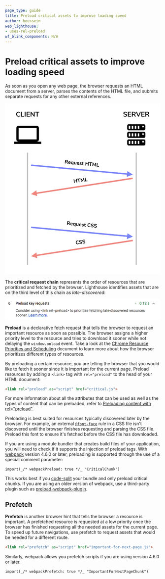 ```yaml
---
page_type: guide
title: Preload critical assets to improve loading speed
author: houssein
web_lighthouse:
- uses-rel-preload
wf_blink_components: N/A
---
```


# Preload critical assets to improve loading speed

As soon as you open any web page, the browser requests an HTML document from a
server, parses the contents of the HTML file, and submits separate requests for
any other external references.

![HTML and CSS request chain diagram](./request-chain.png)

The **critical request chain** represents the order of resources that are
prioritized and fetched by the browser. Lighthouse identifies assets that are on
the third level of this chain as _late-discovered_:

![Lighthouse: Preload key requests audit](./preload-requests.png)

**Preload** is a declarative fetch request that tells the browser to request an
important resource as soon as possible. The browser assigns a higher priority
level to the resource and tries to download it sooner while not delaying the
`window.onload` event. Take a look at the
[Chrome Resource Priorities and Scheduling](https://docs.google.com/document/d/1bCDuq9H1ih9iNjgzyAL0gpwNFiEP4TZS-YLRp_RuMlc/edit)
document to learn more about how the browser prioritizes different types of
resources.

By preloading a certain resource, you are telling the browser that you would
like to fetch it sooner since it is important for the current page. Preload
resources by adding a `<link>` tag with `rel="preload"` to the head of your HTML
document:

```html
<link rel="preload" as="script" href="critical.js">
```

For more information about all the attributes that can be used as well as the
types of content that can be preloaded, refer to
[Preloading content with rel="preload"](https://developer.mozilla.org/en-US/docs/Web/HTML/Preloading_content).

Preloading is best suited for resources typically discovered later by the
browser. For example, an external
[`@font-face`](https://developers.google.com/web/fundamentals/performance/optimizing-content-efficiency/webfont-optimization#defining_a_font_family_with_font-face)
rule in a CSS file isn't discovered until the browser finishes requesting and
parsing the CSS file. Preload this font to ensure it's fetched before the CSS
file has downloaded.

If you are using a module bundler that creates build files of your application,
you will need to check if it supports the injection of preload tags. With
[webpack](https://webpack.js.org/) version 4.6.0 or later, preloading is supported
through the use of a special comment parameter:

```
import(_/* webpackPreload: true */_ "CriticalChunk")
```

This works best if you [code-split](/fast/reduce-javascript-payloads-with-code-splitting) your bundle and only
preload critical chunks. If you are using an older version of webpack, use a
third-party plugin such as
[preload-webpack-plugin](https://github.com/GoogleChromeLabs/preload-webpack-plugin).

## Prefetch

**Prefetch** is another browser hint that tells the browser a resource is
important. A prefetched resource is requested at a low priority once the browser
has finished requesting all the needed assets for the current page. To speed up
future navigations, use prefetch to request assets that would be needed for a
different route.

```html
<link rel="prefetch" as="script" href="important-for-next-page.js">
```

Similarly, webpack allows you prefetch scripts if you are using version
4.6.0 or later.

```
import(_/* webpackPrefetch: true */_ "ImportantForNextPageChunk")
```

